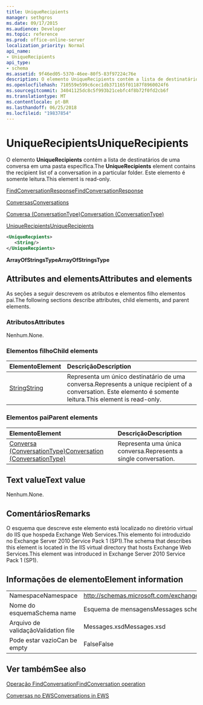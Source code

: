 ```yaml
---
title: UniqueRecipients
manager: sethgros
ms.date: 09/17/2015
ms.audience: Developer
ms.topic: reference
ms.prod: office-online-server
localization_priority: Normal
api_name:
- UniqueRecipients
api_type:
- schema
ms.assetid: 9f46ed05-5370-46ee-80f5-83f97224c76e
description: O elemento UniqueRecipients contém a lista de destinatários de uma conversa em uma pasta específica. Este elemento é somente leitura.
ms.openlocfilehash: 710559e599c6cec1db371165f01187f8960024f6
ms.sourcegitcommit: 34041125dc8c5f993b21cebfc4f8b72f0fd2cb6f
ms.translationtype: MT
ms.contentlocale: pt-BR
ms.lasthandoff: 06/25/2018
ms.locfileid: "19837854"
---
```

# <a name="uniquerecipients"></a><span data-ttu-id="4d5aa-104">UniqueRecipients</span><span class="sxs-lookup"><span data-stu-id="4d5aa-104">UniqueRecipients</span></span>

<span data-ttu-id="4d5aa-105">O elemento **UniqueRecipients** contém a lista de destinatários de uma conversa em uma pasta específica.</span><span class="sxs-lookup"><span data-stu-id="4d5aa-105">The **UniqueRecipients** element contains the recipient list of a conversation in a particular folder.</span></span> <span data-ttu-id="4d5aa-106">Este elemento é somente leitura.</span><span class="sxs-lookup"><span data-stu-id="4d5aa-106">This element is read-only.</span></span> 
  
[<span data-ttu-id="4d5aa-107">FindConversationResponse</span><span class="sxs-lookup"><span data-stu-id="4d5aa-107">FindConversationResponse</span></span>](findconversationresponse.md)
  
[<span data-ttu-id="4d5aa-108">Conversas</span><span class="sxs-lookup"><span data-stu-id="4d5aa-108">Conversations</span></span>](conversations-ex15websvcsotherref.md)
  
[<span data-ttu-id="4d5aa-109">Conversa (ConversationType)</span><span class="sxs-lookup"><span data-stu-id="4d5aa-109">Conversation (ConversationType)</span></span>](conversation-conversationtype.md)
  
[<span data-ttu-id="4d5aa-110">UniqueRecipients</span><span class="sxs-lookup"><span data-stu-id="4d5aa-110">UniqueRecipients</span></span>](uniquerecipients.md)
  
```XML
<UniqueRecpients>
   <String/>
</UniqueRecpients>
```

 <span data-ttu-id="4d5aa-111">**ArrayOfStringsType**</span><span class="sxs-lookup"><span data-stu-id="4d5aa-111">**ArrayOfStringsType**</span></span>
## <a name="attributes-and-elements"></a><span data-ttu-id="4d5aa-112">Attributes and elements</span><span class="sxs-lookup"><span data-stu-id="4d5aa-112">Attributes and elements</span></span>

<span data-ttu-id="4d5aa-113">As seções a seguir descrevem os atributos e elementos filho elementos pai.</span><span class="sxs-lookup"><span data-stu-id="4d5aa-113">The following sections describe attributes, child elements, and parent elements.</span></span>
  
### <a name="attributes"></a><span data-ttu-id="4d5aa-114">Atributos</span><span class="sxs-lookup"><span data-stu-id="4d5aa-114">Attributes</span></span>

<span data-ttu-id="4d5aa-115">Nenhum.</span><span class="sxs-lookup"><span data-stu-id="4d5aa-115">None.</span></span>
  
### <a name="child-elements"></a><span data-ttu-id="4d5aa-116">Elementos filho</span><span class="sxs-lookup"><span data-stu-id="4d5aa-116">Child elements</span></span>

|<span data-ttu-id="4d5aa-117">**Elemento**</span><span class="sxs-lookup"><span data-stu-id="4d5aa-117">**Element**</span></span>|<span data-ttu-id="4d5aa-118">**Descrição**</span><span class="sxs-lookup"><span data-stu-id="4d5aa-118">**Description**</span></span>|
|:-----|:-----|
|[<span data-ttu-id="4d5aa-119">String</span><span class="sxs-lookup"><span data-stu-id="4d5aa-119">String</span></span>](string.md) <br/> |<span data-ttu-id="4d5aa-120">Representa um único destinatário de uma conversa.</span><span class="sxs-lookup"><span data-stu-id="4d5aa-120">Represents a unique recipient of a conversation.</span></span> <span data-ttu-id="4d5aa-121">Este elemento é somente leitura.</span><span class="sxs-lookup"><span data-stu-id="4d5aa-121">This element is read-only.</span></span>  <br/> |
   
### <a name="parent-elements"></a><span data-ttu-id="4d5aa-122">Elementos pai</span><span class="sxs-lookup"><span data-stu-id="4d5aa-122">Parent elements</span></span>

|<span data-ttu-id="4d5aa-123">**Elemento**</span><span class="sxs-lookup"><span data-stu-id="4d5aa-123">**Element**</span></span>|<span data-ttu-id="4d5aa-124">**Descrição**</span><span class="sxs-lookup"><span data-stu-id="4d5aa-124">**Description**</span></span>|
|:-----|:-----|
|[<span data-ttu-id="4d5aa-125">Conversa (ConversationType)</span><span class="sxs-lookup"><span data-stu-id="4d5aa-125">Conversation (ConversationType)</span></span>](conversation-conversationtype.md) <br/> |<span data-ttu-id="4d5aa-126">Representa uma única conversa.</span><span class="sxs-lookup"><span data-stu-id="4d5aa-126">Represents a single conversation.</span></span>  <br/> |
   
## <a name="text-value"></a><span data-ttu-id="4d5aa-127">Text value</span><span class="sxs-lookup"><span data-stu-id="4d5aa-127">Text value</span></span>

<span data-ttu-id="4d5aa-128">Nenhum.</span><span class="sxs-lookup"><span data-stu-id="4d5aa-128">None.</span></span>
  
## <a name="remarks"></a><span data-ttu-id="4d5aa-129">Comentários</span><span class="sxs-lookup"><span data-stu-id="4d5aa-129">Remarks</span></span>

<span data-ttu-id="4d5aa-130">O esquema que descreve este elemento está localizado no diretório virtual do IIS que hospeda Exchange Web Services.This elemento foi introduzido no Exchange Server 2010 Service Pack 1 (SP1).</span><span class="sxs-lookup"><span data-stu-id="4d5aa-130">The schema that describes this element is located in the IIS virtual directory that hosts Exchange Web Services.This element was introduced in Exchange Server 2010 Service Pack 1 (SP1).</span></span>
  
## <a name="element-information"></a><span data-ttu-id="4d5aa-131">Informações de elemento</span><span class="sxs-lookup"><span data-stu-id="4d5aa-131">Element information</span></span>

|||
|:-----|:-----|
|<span data-ttu-id="4d5aa-132">Namespace</span><span class="sxs-lookup"><span data-stu-id="4d5aa-132">Namespace</span></span>  <br/> |http://schemas.microsoft.com/exchange/services/2006/messages  <br/> |
|<span data-ttu-id="4d5aa-133">Nome do esquema</span><span class="sxs-lookup"><span data-stu-id="4d5aa-133">Schema name</span></span>  <br/> |<span data-ttu-id="4d5aa-134">Esquema de mensagens</span><span class="sxs-lookup"><span data-stu-id="4d5aa-134">Messages schema</span></span>  <br/> |
|<span data-ttu-id="4d5aa-135">Arquivo de validação</span><span class="sxs-lookup"><span data-stu-id="4d5aa-135">Validation file</span></span>  <br/> |<span data-ttu-id="4d5aa-136">Messages.xsd</span><span class="sxs-lookup"><span data-stu-id="4d5aa-136">Messages.xsd</span></span>  <br/> |
|<span data-ttu-id="4d5aa-137">Pode estar vazio</span><span class="sxs-lookup"><span data-stu-id="4d5aa-137">Can be empty</span></span>  <br/> |<span data-ttu-id="4d5aa-138">False</span><span class="sxs-lookup"><span data-stu-id="4d5aa-138">False</span></span>  <br/> |
   
## <a name="see-also"></a><span data-ttu-id="4d5aa-139">Ver também</span><span class="sxs-lookup"><span data-stu-id="4d5aa-139">See also</span></span>



[<span data-ttu-id="4d5aa-140">Operação FindConversation</span><span class="sxs-lookup"><span data-stu-id="4d5aa-140">FindConversation operation</span></span>](findconversation-operation.md)


[<span data-ttu-id="4d5aa-141">Conversas no EWS</span><span class="sxs-lookup"><span data-stu-id="4d5aa-141">Conversations in EWS</span></span>](http://msdn.microsoft.com/library/91e64629-db6c-4c94-9dcb-d386232e8467%28Office.15%29.aspx)

